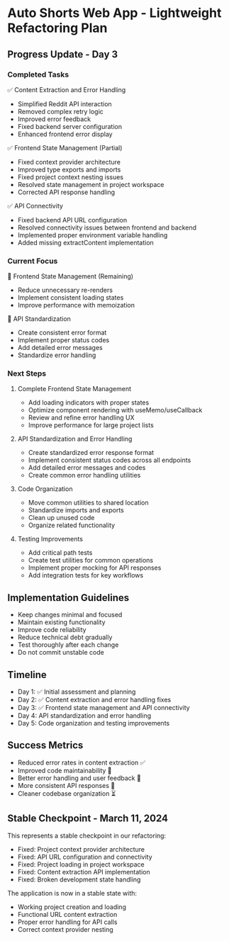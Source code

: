 # Auto Shorts Web App - Lightweight Refactoring Plan

## Progress Update - Day 3

### Completed Tasks
✅ Content Extraction and Error Handling
- Simplified Reddit API interaction
- Removed complex retry logic
- Improved error feedback
- Fixed backend server configuration
- Enhanced frontend error display

✅ Frontend State Management (Partial)
- Fixed context provider architecture
- Improved type exports and imports
- Fixed project context nesting issues
- Resolved state management in project workspace
- Corrected API response handling

✅ API Connectivity
- Fixed backend API URL configuration
- Resolved connectivity issues between frontend and backend
- Implemented proper environment variable handling
- Added missing extractContent implementation

### Current Focus
🔄 Frontend State Management (Remaining)
- Reduce unnecessary re-renders
- Implement consistent loading states
- Improve performance with memoization

🔄 API Standardization
- Create consistent error format
- Implement proper status codes
- Add detailed error messages
- Standardize error handling

### Next Steps
1. Complete Frontend State Management
   - Add loading indicators with proper states
   - Optimize component rendering with useMemo/useCallback
   - Review and refine error handling UX
   - Improve performance for large project lists

2. API Standardization and Error Handling
   - Create standardized error response format
   - Implement consistent status codes across all endpoints
   - Add detailed error messages and codes
   - Create common error handling utilities

3. Code Organization
   - Move common utilities to shared location
   - Standardize imports and exports
   - Clean up unused code
   - Organize related functionality

4. Testing Improvements
   - Add critical path tests
   - Create test utilities for common operations
   - Implement proper mocking for API responses
   - Add integration tests for key workflows

## Implementation Guidelines
- Keep changes minimal and focused
- Maintain existing functionality
- Improve code reliability
- Reduce technical debt gradually
- Test thoroughly after each change
- Do not commit unstable code

## Timeline
- Day 1: ✅ Initial assessment and planning
- Day 2: ✅ Content extraction and error handling fixes
- Day 3: ✅ Frontend state management and API connectivity
- Day 4: API standardization and error handling
- Day 5: Code organization and testing improvements

## Success Metrics
- Reduced error rates in content extraction ✅
- Improved code maintainability 🔄
- Better error handling and user feedback 🔄
- More consistent API responses 🔄
- Cleaner codebase organization ⏳

## Stable Checkpoint - March 11, 2024
This represents a stable checkpoint in our refactoring:

- Fixed: Project context provider architecture
- Fixed: API URL configuration and connectivity
- Fixed: Project loading in project workspace
- Fixed: Content extraction API implementation
- Fixed: Broken development state handling

The application is now in a stable state with:
- Working project creation and loading
- Functional URL content extraction
- Proper error handling for API calls
- Correct context provider nesting 